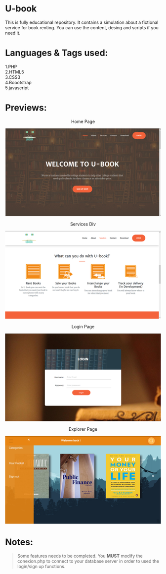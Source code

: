 # U-book

This is fully educational repository. It contains a simulation about a fictional service for book renting.
You can  use the content, desing and scripts if you need it.

# Languages & Tags used:
 
 1.PHP  
 2.HTML5  
 3.CSS3  
 4.Boootstrap  
 5.javascript  
 
 # Previews:
 <p align="center">Home Page</p>  
 
![Screenshot](previews/preview1.png)

<p align="center"> Services Div</p>

![Screenshot](previews/preview2.png)

<p align="center">Login Page</p> 

![Screenshot](previews/preview3.png)

<p align="center">Explorer Page</p> 

![Screenshot](previews/preview4.png)  

# Notes:
> Some features needs to be completed.
> You <b>MUST</b> modify the conexion.php to connect to your database server in order to used the login/sign up functions.

